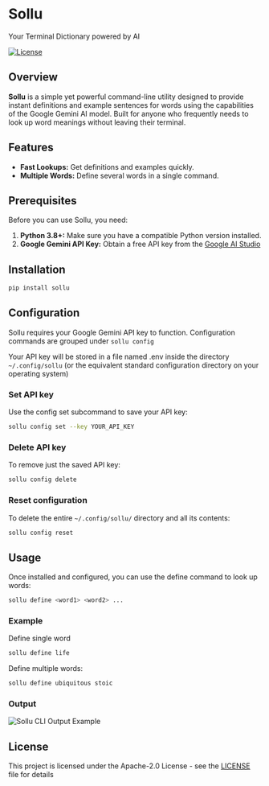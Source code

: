# Sollu
Your Terminal Dictionary powered by AI

[![License](https://img.shields.io/badge/license-Apache--2.0-blue.svg)](https://github.com/ash-01xor/Sollu/blob/main/LICENSE)

## Overview

**Sollu** is a simple yet powerful command-line utility designed to provide instant definitions and example sentences for words using the capabilities of the Google Gemini AI model. Built for anyone who frequently needs to look up word meanings without leaving their terminal.

## Features

- **Fast Lookups:** Get definitions and examples quickly.
- **Multiple Words:** Define several words in a single command.

## Prerequisites

Before you can use Sollu, you need:

1.  **Python 3.8+:** Make sure you have a compatible Python version installed.
2.  **Google Gemini API Key:** Obtain a free API key from the [Google AI Studio](https://makersuite.google.com/app/apikey)

## Installation 

```bash
pip install sollu
```

## Configuration

Sollu requires your Google Gemini API key to function. Configuration commands are grouped under `sollu config`

Your API key will be stored in a file named .env inside the directory `~/.config/sollu` (or the equivalent standard configuration directory on your operating system)

### Set API key
Use the config set subcommand to save your API key:
```bash
sollu config set --key YOUR_API_KEY
```
### Delete API key
To remove just the saved API key:
```bash  
sollu config delete
```
### Reset configuration
To delete the entire `~/.config/sollu/` directory and all its contents:
```bash  
sollu config reset
```

## Usage

Once installed and configured, you can use the define command to look up words:
```bash
sollu define <word1> <word2> ...
```
### Example
Define single word
```bash
sollu define life
```
Define multiple words:
```bash
sollu define ubiquitous stoic
```
### Output

![Sollu CLI Output Example](images/outputs.png)

## License

This project is licensed under the Apache-2.0 License - see the [LICENSE](LICENSE) file for details
